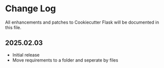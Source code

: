 # Change Log
All enhancements and patches to Cookiecutter Flask will be documented in this file.

<!-- GENERATOR_PLACEHOLDER -->

## 2025.02.03

* Initial release
* Move requirements to a folder and seperate by files
